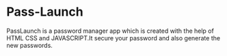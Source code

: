 # Pass-Launch
 PassLaunch is a password manager app which is created with the help of HTML CSS and JAVASCRIPT.It secure your password and also generate the new passwords.
